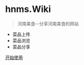 <!--_coverpage.md 封面-->

# hnms.Wiki<small></small>
>河南美食--分享河南美食的网站

- 菜品上传
- 菜品浏览
- 菜品分享

[开始使用](README.md)